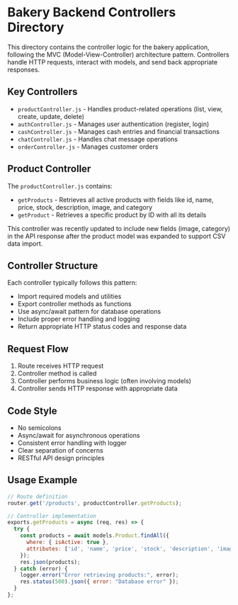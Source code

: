 # Bakery Backend Controllers Directory

This directory contains the controller logic for the bakery application, following the MVC (Model-View-Controller) architecture pattern. Controllers handle HTTP requests, interact with models, and send back appropriate responses.

## Key Controllers

- `productController.js` - Handles product-related operations (list, view, create, update, delete)
- `authController.js` - Manages user authentication (register, login)
- `cashController.js` - Manages cash entries and financial transactions
- `chatController.js` - Handles chat message operations
- `orderController.js` - Manages customer orders

## Product Controller

The `productController.js` contains:

- `getProducts` - Retrieves all active products with fields like id, name, price, stock, description, image, and category
- `getProduct` - Retrieves a specific product by ID with all its details

This controller was recently updated to include new fields (image, category) in the API response after the product model was expanded to support CSV data import.

## Controller Structure

Each controller typically follows this pattern:
- Import required models and utilities
- Export controller methods as functions
- Use async/await pattern for database operations
- Include proper error handling and logging
- Return appropriate HTTP status codes and response data

## Request Flow

1. Route receives HTTP request
2. Controller method is called
3. Controller performs business logic (often involving models)
4. Controller sends HTTP response with appropriate data

## Code Style

- No semicolons
- Async/await for asynchronous operations
- Consistent error handling with logger
- Clear separation of concerns
- RESTful API design principles

## Usage Example

```javascript
// Route definition
router.get('/products', productController.getProducts);

// Controller implementation
exports.getProducts = async (req, res) => {
  try {
    const products = await models.Product.findAll({
      where: { isActive: true },
      attributes: ['id', 'name', 'price', 'stock', 'description', 'image', 'category'],
    });
    res.json(products);
  } catch (error) {
    logger.error("Error retrieving products:", error);
    res.status(500).json({ error: "Database error" });
  }
};
```
